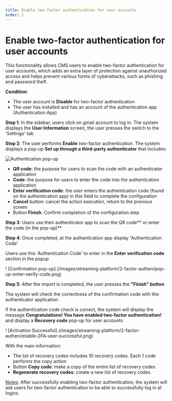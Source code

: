 ```yaml
---
title: Enable two-factor authentication for user accounts
order: 1
---
```


# Enable two-factor authentication for user accounts

This functionality allows CMS users to enable two-factor authentication for user accounts, which adds an extra layer of protection against unauthorized access and helps prevent various forms of cyberattacks, such as phishing and password theft.

**Condition**:

- The user account is **Disable** for two-factor authentication
- The user has installed and has an account of the authentication app (Authentication App)

**Step 1**: In the sidebar, users click on gmail account to log in. The system displays the **User Information** screen, the user presses the switch to the 'Settings' tab

**Step 2**: The user performs **Enable** two-factor authentication. The system displays a pop-up **Set up through a third-party authenticator** that includes:

![Authentication pop-up](/images/streaming-platform/2-factor-authen/pop-up-verify-config.png)

- **QR code**: the purpose for users to scan the code with an authenticator application
- **Code**: the purpose for users to enter the code into the authentication application
- **Enter verification code**: the user enters the authentication code (found on the authentication app) in this field to complete the configuration
- **Cancel** button: cancel the action execution, return to the previous screen
- Button **Finish**: Confirm completion of the configuration step

**Step 3**: Users use their authenticator app to scan the QR code\*\* or enter the code (in the pop-up)\*\*

**Step 4**: Once completed, at the authentication app display 'Authentication Code'

Users use this 'Authentication Code' to enter in the **Enter verification code** section in the popup

! [Confirmation pop-up] (/images/streaming-platform/2-factor-authen/pop-up-enter-verify-code.png)

**Step 5**: After the import is completed, the user presses the **"Finish" button**

The system will check the correctness of the confirmation code with the authenticator application

If the authentication code check is correct, the system will display the message **Congratulations! You have enabled two-factor authentication!** and display a **Recovery code** pop-up for user accounts

! [Activation Successful] (/images/streaming-platform/2-factor-authen/enable-2FA-user-successful.png)

With the main information:

- The list of recovery codes includes 10 recovery codes. Each 1 code performs the copy action
- Button **Copy code**: make a copy of the entire list of recovery codes
- **Regenerate recovery codes**: create a new list of recovery codes

<u>Notes</u>: After successfully enabling two-factor authentication, the system will ask users for two-factor authentication to be able to successfully log in at logins.
